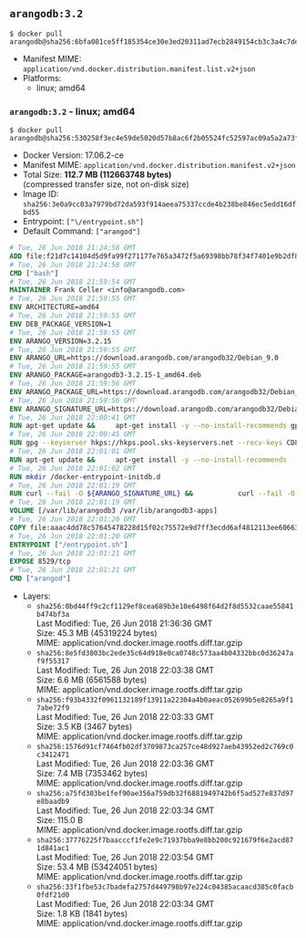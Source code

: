 ## `arangodb:3.2`

```console
$ docker pull arangodb@sha256:6bfa081ce5ff185354ce30e3ed20311ad7ecb2849154cb3c3a4c7dec1d9df55b
```

-	Manifest MIME: `application/vnd.docker.distribution.manifest.list.v2+json`
-	Platforms:
	-	linux; amd64

### `arangodb:3.2` - linux; amd64

```console
$ docker pull arangodb@sha256:530258f3ec4e59de5020d57b8ac6f2b05524fc52597ac09a5a2a73fd72d61776
```

-	Docker Version: 17.06.2-ce
-	Manifest MIME: `application/vnd.docker.distribution.manifest.v2+json`
-	Total Size: **112.7 MB (112663748 bytes)**  
	(compressed transfer size, not on-disk size)
-	Image ID: `sha256:3e0a9cc03a7979bd72da593f914aeea75337ccde4b238be846ec5edd16dfbd55`
-	Entrypoint: `["\/entrypoint.sh"]`
-	Default Command: `["arangod"]`

```dockerfile
# Tue, 26 Jun 2018 21:24:58 GMT
ADD file:f21d7c14104d5d9fa99f271177e765a3472f5a69398bb78f34f7401e9b2df837 in / 
# Tue, 26 Jun 2018 21:24:58 GMT
CMD ["bash"]
# Tue, 26 Jun 2018 21:59:54 GMT
MAINTAINER Frank Celler <info@arangodb.com>
# Tue, 26 Jun 2018 21:59:55 GMT
ENV ARCHITECTURE=amd64
# Tue, 26 Jun 2018 21:59:55 GMT
ENV DEB_PACKAGE_VERSION=1
# Tue, 26 Jun 2018 21:59:55 GMT
ENV ARANGO_VERSION=3.2.15
# Tue, 26 Jun 2018 21:59:55 GMT
ENV ARANGO_URL=https://download.arangodb.com/arangodb32/Debian_9.0
# Tue, 26 Jun 2018 21:59:55 GMT
ENV ARANGO_PACKAGE=arangodb3-3.2.15-1_amd64.deb
# Tue, 26 Jun 2018 21:59:56 GMT
ENV ARANGO_PACKAGE_URL=https://download.arangodb.com/arangodb32/Debian_9.0/amd64/arangodb3-3.2.15-1_amd64.deb
# Tue, 26 Jun 2018 21:59:56 GMT
ENV ARANGO_SIGNATURE_URL=https://download.arangodb.com/arangodb32/Debian_9.0/amd64/arangodb3-3.2.15-1_amd64.deb.asc
# Tue, 26 Jun 2018 22:00:41 GMT
RUN apt-get update &&     apt-get install -y --no-install-recommends gpg dirmngr     &&     rm -rf /var/lib/apt/lists/*
# Tue, 26 Jun 2018 22:00:45 GMT
RUN gpg --keyserver hkps://hkps.pool.sks-keyservers.net --recv-keys CD8CB0F1E0AD5B52E93F41E7EA93F5E56E751E9B
# Tue, 26 Jun 2018 22:01:01 GMT
RUN apt-get update &&     apt-get install -y --no-install-recommends         libjemalloc1         ca-certificates         pwgen         curl     &&     rm -rf /var/lib/apt/lists/*
# Tue, 26 Jun 2018 22:01:02 GMT
RUN mkdir /docker-entrypoint-initdb.d
# Tue, 26 Jun 2018 22:01:19 GMT
RUN curl --fail -O ${ARANGO_SIGNATURE_URL} &&           curl --fail -O ${ARANGO_PACKAGE_URL} &&             gpg --verify ${ARANGO_PACKAGE}.asc &&     (echo arangodb3 arangodb3/password password test | debconf-set-selections) &&     (echo arangodb3 arangodb3/password_again password test | debconf-set-selections) &&     DEBIAN_FRONTEND="noninteractive" dpkg -i ${ARANGO_PACKAGE} &&     rm -rf /var/lib/arangodb3/* &&     sed -ri         -e 's!127\.0\.0\.1!0.0.0.0!g'         -e 's!^(file\s*=).*!\1 -!'         -e 's!^#\s*uid\s*=.*!uid = arangodb!'         -e 's!^#\s*gid\s*=.*!gid = arangodb!'         /etc/arangodb3/arangod.conf     &&     rm -f ${ARANGO_PACKAGE}*
# Tue, 26 Jun 2018 22:01:19 GMT
VOLUME [/var/lib/arangodb3 /var/lib/arangodb3-apps]
# Tue, 26 Jun 2018 22:01:20 GMT
COPY file:aaac4dd78c57645478228d15f02c75572e9d7ff3ecdd6af4812113ee60663d86 in /entrypoint.sh 
# Tue, 26 Jun 2018 22:01:20 GMT
ENTRYPOINT ["/entrypoint.sh"]
# Tue, 26 Jun 2018 22:01:21 GMT
EXPOSE 8529/tcp
# Tue, 26 Jun 2018 22:01:21 GMT
CMD ["arangod"]
```

-	Layers:
	-	`sha256:0bd44ff9c2cf1129ef8cea689b3e10e6498f64d2f8d5532caae55841b474bf3a`  
		Last Modified: Tue, 26 Jun 2018 21:36:36 GMT  
		Size: 45.3 MB (45319224 bytes)  
		MIME: application/vnd.docker.image.rootfs.diff.tar.gzip
	-	`sha256:8e5fd3803bc2ede35c64d918e0ca0748c573aa4b04332bbc0d36247af9f55317`  
		Last Modified: Tue, 26 Jun 2018 22:03:38 GMT  
		Size: 6.6 MB (6561588 bytes)  
		MIME: application/vnd.docker.image.rootfs.diff.tar.gzip
	-	`sha256:f93b4332f0961132189f13911a22304a4b0aeac052699b5e8265a9f17abe72f9`  
		Last Modified: Tue, 26 Jun 2018 22:03:33 GMT  
		Size: 3.5 KB (3467 bytes)  
		MIME: application/vnd.docker.image.rootfs.diff.tar.gzip
	-	`sha256:1576d91cf7464fb02df3709873ca257ce48d927aeb43952ed2c769c0c3412471`  
		Last Modified: Tue, 26 Jun 2018 22:03:36 GMT  
		Size: 7.4 MB (7353462 bytes)  
		MIME: application/vnd.docker.image.rootfs.diff.tar.gzip
	-	`sha256:a75fd303be1fef90ae356a759db32f6881949742b6f5ad527e837d97e8baadb9`  
		Last Modified: Tue, 26 Jun 2018 22:03:34 GMT  
		Size: 115.0 B  
		MIME: application/vnd.docker.image.rootfs.diff.tar.gzip
	-	`sha256:37776225f7baacccf1fe2e9c71937bba9e8bb200c921679f6e2acd871d841ac1`  
		Last Modified: Tue, 26 Jun 2018 22:03:54 GMT  
		Size: 53.4 MB (53424051 bytes)  
		MIME: application/vnd.docker.image.rootfs.diff.tar.gzip
	-	`sha256:33f1fbe53c7badefa2757d449798b97e224c04385acaacd385c0facb0fdf21d0`  
		Last Modified: Tue, 26 Jun 2018 22:03:34 GMT  
		Size: 1.8 KB (1841 bytes)  
		MIME: application/vnd.docker.image.rootfs.diff.tar.gzip
